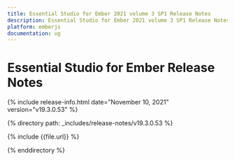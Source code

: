 ```yaml
---
title: Essential Studio for Ember 2021 volume 3 SP1 Release Notes  
description: Essential Studio for Ember 2021 volume 3 SP1 Release Notes  
platform: emberjs
documentation: ug
---
```


# Essential Studio for Ember  Release Notes  

{% include release-info.html date="November 10, 2021"  version="v19.3.0.53" %} 


{% directory path: _includes/release-notes/v19.3.0.53 %}

{% include {{file.url}} %}

{% enddirectory %}